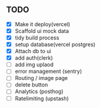 ## TODO

- [x] Make it deploy(vercel)
- [x] Scaffold ui mock data
- [x] tidy build process
- [x] setup database(vercel postgres)
- [x] Attach db to ui
- [x] add auth(clerk)
- [ ] add img uplaod
- [ ] error management (sentry)
- [ ] Routing / image page
- [ ] delete button
- [ ] Analytics (posthog)
- [ ] Ratelimiting (upstash)
